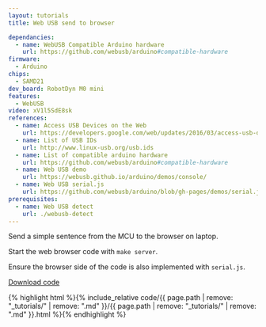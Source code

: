 ```yaml
---
layout: tutorials
title: Web USB send to browser

dependancies:
  - name: WebUSB Compatible Arduino hardware
    url: https://github.com/webusb/arduino#compatible-hardware
firmware:
  - Arduino
chips:
  - SAMD21
dev_board: RobotDyn M0 mini
features:
  - WebUSB
video: xV1l5SdE8sk
references:
  - name: Access USB Devices on the Web
    url: https://developers.google.com/web/updates/2016/03/access-usb-devices-on-the-web
  - name: List of USB IDs
    url: http://www.linux-usb.org/usb.ids
  - name: List of compatible arduino hardware
    url: https://github.com/webusb/arduino#compatible-hardware
  - name: Web USB demo
    url: https://webusb.github.io/arduino/demos/console/
  - name: Web USB serial.js
    url: https://github.com/webusb/arduino/blob/gh-pages/demos/serial.js
prerequisites:
  - name: Web USB detect
    url: ./webusb-detect
---
```


Send a simple sentence from the MCU to the browser on laptop.

Start the web browser code with `make server`.

Ensure the browser side of the code is also implemented with `serial.js`.

<a href="https://github.com/hutscape/hutscape.github.io/tree/master/{{page.path | replace:'.md',''}}" class="button is-primary">Download code</a>

{% highlight html %}{% include_relative code/{{ page.path | remove: "_tutorials/" | remove: ".md" }}/{{ page.path | remove: "_tutorials/" | remove: ".md" }}.html %}{% endhighlight %}
